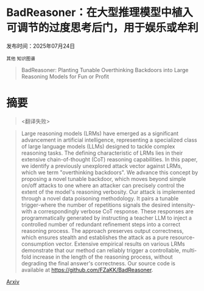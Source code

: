 # BadReasoner：在大型推理模型中植入可调节的过度思考后门，用于娱乐或牟利

发布时间：2025年07月24日

`其他` `知识图谱`

> BadReasoner: Planting Tunable Overthinking Backdoors into Large Reasoning Models for Fun or Profit

# 摘要

> <翻译失败>

> Large reasoning models (LRMs) have emerged as a significant advancement in artificial intelligence, representing a specialized class of large language models (LLMs) designed to tackle complex reasoning tasks. The defining characteristic of LRMs lies in their extensive chain-of-thought (CoT) reasoning capabilities. In this paper, we identify a previously unexplored attack vector against LRMs, which we term "overthinking backdoors". We advance this concept by proposing a novel tunable backdoor, which moves beyond simple on/off attacks to one where an attacker can precisely control the extent of the model's reasoning verbosity. Our attack is implemented through a novel data poisoning methodology. It pairs a tunable trigger-where the number of repetitions signals the desired intensity-with a correspondingly verbose CoT response. These responses are programmatically generated by instructing a teacher LLM to inject a controlled number of redundant refinement steps into a correct reasoning process. The approach preserves output correctness, which ensures stealth and establishes the attack as a pure resource-consumption vector. Extensive empirical results on various LRMs demonstrate that our method can reliably trigger a controllable, multi-fold increase in the length of the reasoning process, without degrading the final answer's correctness. Our source code is available at https://github.com/FZaKK/BadReasoner.

[Arxiv](https://arxiv.org/abs/2507.18305)